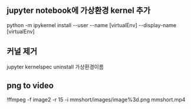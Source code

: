 ## jupyter notebook에 가상환경 kernel 추가
python -m ipykernel install --user --name [virtualEnv] --display-name [virtualEnv]

## 커널 제거
jupyter kernelspec uninstall 가상환경이름


## png to video
!ffmpeg -f image2 -r 15 -i mmshort/images/image%3d.png mmshort.mp4
